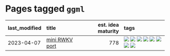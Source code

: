 # Pages tagged `ggml`

|last_modified|title|est. idea maturity|tags
|:---|:---|---:|:---|
|2023-04-07|[mini RWKV port](../rust_rwkv.md)|778|[![](https://img.shields.io/badge/tag-RNN-1043a5)](../tags/RNN.md) [![](https://img.shields.io/badge/tag-completed-35b163)](../tags/completed.md) [![](https://img.shields.io/badge/tag-experimental-92ab1c)](../tags/experimental.md) [![](https://img.shields.io/badge/tag-ggml-c4fb38)](../tags/ggml.md) [![](https://img.shields.io/badge/tag-mobilenet-1eefac)](../tags/mobilenet.md) [![](https://img.shields.io/badge/tag-model_compression-3f9741)](../tags/model_compression.md) [![](https://img.shields.io/badge/tag-tooling-c4c41f)](../tags/tooling.md) [![](https://img.shields.io/badge/tag-wip-f14da)](../tags/wip.md)|